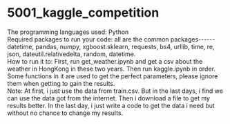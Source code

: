 # 5001_kaggle_competition

The programming languages used: Python  
Required packages to run your code: all are the common packages------datetime, pandas, numpy, xgboost.sklearn, requests, bs4, urllib, time, re, json, dateutil.relativedelta, random, datetime.   
How to run it to: First, run get_weather.ipynb and get a csv about the weather in HongKong in these two years. Then run kaggle.ipynb in order. Some functions in it are used to get the perfect parameters, please ignore them when getting to gain the results.  
Note: At first, i just use the data from train.csv. But in the last days, i find we can use the data got from the internet. Then i download a file to get my results better. In the last day, i just write a code to get the data i need but without no chance to change my results. 
